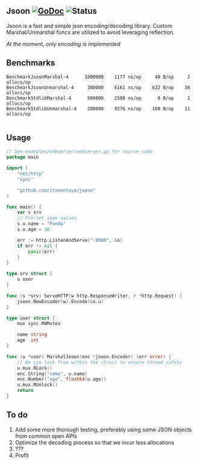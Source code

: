 ## Jsoon [![GoDoc](https://godoc.org/github.com/itsmontoya/jsoon?status.svg)](https://godoc.org/github.com/itsmontoya/jsoon) ![Status](https://img.shields.io/badge/status-beta-yellow.svg)

Jsoon is a fast and simple json encoding/decoding library. Custom Marshal/Unmarshal funcs are utilized to avoid leveraging reflection.

*At the moment, only encoding is implemented*

## Benchmarks
```
BenchmarkJsoonMarshal-4      1000000    1177 ns/op     40 B/op     2 allocs/op
BenchmarkJsoonUnmarshal-4     300000    6161 ns/op    632 B/op    38 allocs/op
BenchmarkStdlibMarshal-4      500000    2580 ns/op      8 B/op     1 allocs/op
BenchmarkStdlibUnmarshal-4    200000    9276 ns/op    160 B/op    11 allocs/op


```

## Usage 
```go
// See examples/webserver/webserver.go for source code
package main

import (
	"net/http"
	"sync"

	"github.com/itsmontoya/jsoon"
)

func main() {
	var s srv
	// Pre-set some values
	s.u.name = "Panda"
	s.u.age = 30

	err := http.ListenAndServe(":8080", &s)
	if err != nil {
		panic(err)
	}
}

type srv struct {
	u user
}

func (s *srv) ServeHTTP(w http.ResponseWriter, r *http.Request) {
	jsoon.NewEncoder(w).Encode(&s.u)
}

type user struct {
	mux sync.RWMutex

	name string
	age  int
}

func (u *user) MarshalJsoon(enc *jsoon.Encoder) (err error) {
	// We can lock from within the struct to ensure thread safety
	u.mux.RLock()
	enc.String("name", u.name)
	enc.Number("age", float64(u.age))
	u.mux.RUnlock()
	return
}
```

## To do
1. Add some more thorough testing, preferably using some JSON objects from common open APIs
2. Optimize the decoding process so that we incur less allocations
3. ???
4. Profit